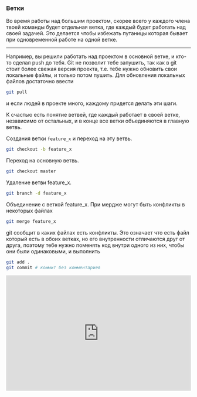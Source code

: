 ### Ветки
Во время работы над большим проектом, скорее всего у каждого члена твоей команды будет отдельная ветка, где каждый будет работать над своей задачей. Это делается чтобы избежать путаницы которая бывает при одновременной работе на одной ветке.

___

Например, вы решили работать над проектом в основной ветке, и кто-то сделал push до тебя. Git не позволит тебе запушить, так как в git стоит более свежая версия проекта, т.е. тебе нужно обновить свои локальные файлы, и только потом пушить. Для обновления локальных файлов достаточно ввести
```sh
git pull
```
и если людей в проекте много, каждому придется делать эти шаги.

К счастью есть понятие ветвей, где каждый работает в своей ветке, независимо от остальных, и в конце все ветки объединяются в главную ветвь.

Cоздания ветки `feature_x` и переход на эту ветвь.
```sh
git checkout -b feature_x
```

Переход на основную ветвь.
```sh
git checkout master
```

Удаление ветви feature_x.
```sh
git branch -d feature_x
```

Объединение с веткой feature_x. При мердже могут быть конфликты в некоторых файлах
```sh
git merge feature_x
```
git сообщит в каких файлах есть конфликты. Это означает что есть файл который есть в обоих ветках, но его внутренности отличаются друг от друга, поэтому тебе нужно поменять код внутри одного из них, чтобы они были одинаковыми, и выполнить
```sh
git add .
git commit # коммит без комментариев
```
    
<iframe width="100%" height="315" src="https://www.youtube.com/embed/XX-Kct0PfFc" frameborder="0" allow="accelerometer; autoplay; encrypted-media; gyroscope; picture-in-picture" allowfullscreen></iframe>

